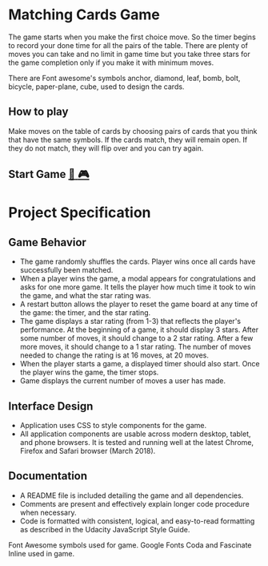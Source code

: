 # Matching Cards Game

The game starts when you make the first choice move. So the timer begins to record your done time for all the pairs of the table. There are plenty of moves you can take and no limit in game time but you take three stars for the game completion only if you make it with minimum moves.

There are Font awesome's symbols anchor, diamond, leaf, bomb, bolt, bicycle, paper-plane, cube, used to design the cards.

## How to play

Make moves on the table of cards by choosing pairs of cards that you think that have the same symbols. If the cards match, they will remain open. If they do not match, they will flip over and you can try again.

## Start Game [:game_die: :video_game:](https://zen-pare-2c4163.netlify.com)

# Project Specification

## Game Behavior

- The game randomly shuffles the cards. Player wins once all cards have successfully been matched.
- When a player wins the game, a modal appears for congratulations and asks for one more game. It tells the player how much time it took to win the game, and what the star rating was.
- A restart button allows the player to reset the game board at any time of the game: the timer, and the star rating.
- The game displays a star rating (from 1-3) that reflects the player's performance. At the beginning of a game, it should display 3 stars. After some number of moves, it should change to a 2 star rating. After a few more moves, it should change to a 1 star rating. The number of moves needed to change the rating is at 16 moves, at 20 moves.
- When the player starts a game, a displayed timer should also start. Once the player wins the game, the timer stops.
- Game displays the current number of moves a user has made.

## Interface Design

- Application uses CSS to style components for the game.
- All application components are usable across modern desktop, tablet, and phone browsers. It is tested and running well at the latest Chrome, Firefox and Safari browser (March 2018).

## Documentation

- A README file is included detailing the game and all dependencies.
- Comments are present and effectively explain longer code procedure when necessary.
- Code is formatted with consistent, logical, and easy-to-read formatting as described in the Udacity JavaScript Style Guide.



Font Awesome symbols used for game.
Google Fonts Coda and Fascinate Inline used in game.
